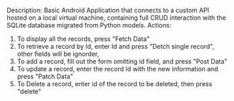 Description: Basic Android Application that connects to a custom API hosted on a local virtual machine, containing full CRUD interaction with the SQLite database migrated from Python models. 
Actions:
1. To display all the records, press "Fetch Data"
2. To retrieve a record by Id, enter Id and press "Detch single record", other fields will be ignorder,
3. To add a record, fill out the form omitting id field, and press "Post Data"
4. To update a record, enter the record Id with the new information and press "Patch Data"
5. To Delete a record, enter id of the record to be deleted, then press "delete" 
